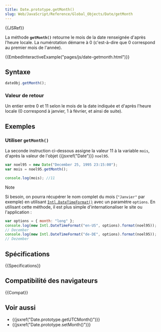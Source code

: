 ```yaml
---
title: Date.prototype.getMonth()
slug: Web/JavaScript/Reference/Global_Objects/Date/getMonth
---
```


{{JSRef}}

La méthode **`getMonth()`** retourne le mois de la date renseignée d'après l'heure locale. La numérotation démarre à 0 (c'est-à-dire que 0 correspond au premier mois de l'année).

{{EmbedInteractiveExample("pages/js/date-getmonth.html")}}

## Syntaxe

```js
dateObj.getMonth();
```

### Valeur de retour

Un entier entre 0 et 11 selon le mois de la date indiquée et d'après l'heure locale (0 correspond à janvier, 1 à février, et ainsi de suite).

## Exemples

### Utiliser `getMonth()`

La seconde instruction ci-dessous assigne la valeur 11 à la variable `mois`, d'après la valeur de l'objet {{jsxref("Date")}} `noel95`.

```js
var noel95 = new Date("December 25, 1995 23:15:00");
var mois = noel95.getMonth();

console.log(mois); //11
```

> [!NOTE]
> Si besoin, on pourra récupérer le nom complet du mois (`"Janvier"` par exemple) en utilisant [`Intl.DateTimeFormat()`](/fr/docs/Web/JavaScript/Reference/Global_Objects/Intl/DateTimeFormat) avec un paramètre `options`. En utilisant cette méthode, il est plus simple d'internationaliser le site ou l'application :
>
> ```js
> var options = { month: "long" };
> console.log(new Intl.DateTimeFormat("en-US", options).format(noel95));
> // December
> console.log(new Intl.DateTimeFormat("de-DE", options).format(noel95));
> // Dezember
> ```

## Spécifications

{{Specifications}}

## Compatibilité des navigateurs

{{Compat}}

## Voir aussi

- {{jsxref("Date.prototype.getUTCMonth()")}}
- {{jsxref("Date.prototype.setMonth()")}}
